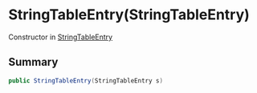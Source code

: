 # StringTableEntry(StringTableEntry)

Constructor in [StringTableEntry](/api/csharp/yarn.unity.stringtableentry.md)

## Summary



```csharp
public StringTableEntry(StringTableEntry s)
```

